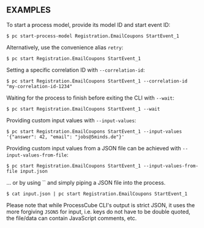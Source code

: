 ## EXAMPLES

To start a process model, provide its model ID and start event ID:

    $ pc start-process-model Registration.EmailCoupons StartEvent_1

Alternatively, use the convenience alias `retry`:

    $ pc start Registration.EmailCoupons StartEvent_1

Setting a specific correlation ID with `--correlation-id`:

    $ pc start Registration.EmailCoupons StartEvent_1 --correlation-id "my-correlation-id-1234"

Waiting for the process to finish before exiting the CLI with `--wait`:

    $ pc start Registration.EmailCoupons StartEvent_1 --wait

Providing custom input values with `--input-values`:

    $ pc start Registration.EmailCoupons StartEvent_1 --input-values '{"answer": 42, "email": "jobs@5minds.de"}'

Providing custom input values from a JSON file can be achieved with `--input-values-from-file`:

    $ pc start Registration.EmailCoupons StartEvent_1 --input-values-from-file input.json

... or by using `` and simply piping a JSON file into the process.

    $ cat input.json | pc start Registration.EmailCoupons StartEvent_1

Please note that while ProcessCube CLI's output is strict JSON, it uses the more forgiving `JSON5` for input, i.e. keys do not have to be double quoted, the file/data can contain JavaScript comments, etc.
